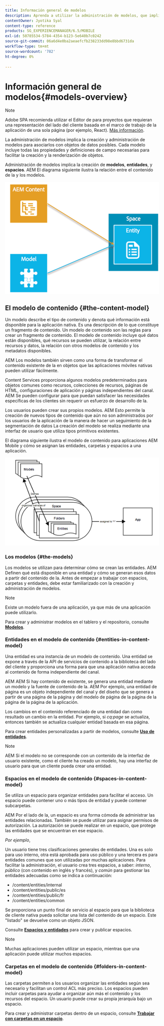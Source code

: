 ```yaml
---
title: Información general de modelos
description: Aprenda a utilizar la administración de modelos, que implica la creación y administración de modelos para asociarlos con objetos de datos posibles.
contentOwner: Jyotika Syal
content-type: reference
products: SG_EXPERIENCEMANAGER/6.5/MOBILE
exl-id: 50785534-5784-4354-b123-5e640b7c0242
source-git-commit: 06a6d4e0ba2aeaefcfb238233dd98e8bbd6731da
workflow-type: tm+mt
source-wordcount: '782'
ht-degree: 0%

---
```


# Información general de modelos{#models-overview}

>[!NOTE]
>
>Adobe SPA recomienda utilizar el Editor de para proyectos que requieran una representación del lado del cliente basada en el marco de trabajo de la aplicación de una sola página (por ejemplo, React). [Más información](/help/sites-developing/spa-overview.md).

La administración de modelos implica la creación y administración de modelos para asociarlos con objetos de datos posibles. Cada modelo incluye todas las propiedades y definiciones de campo necesarias para facilitar la creación y la renderización de objetos.

Administración de modelos implica la creación de **modelos**, **entidades**, y **espacios**. AEM El diagrama siguiente ilustra la relación entre el contenido de la y los modelos.

![chlimage_1-81](assets/chlimage_1-81.png)

## El modelo de contenido {#the-content-model}

Un modelo describe el tipo de contenido y denota qué información está disponible para la aplicación nativa. Es una descripción de lo que constituye un fragmento de contenido. Un modelo de contenido son las reglas para crear un fragmento de contenido. El modelo de contenido incluye qué datos están disponibles, qué recursos se pueden utilizar, la relación entre recursos y datos, la relación con otros modelos de contenido y los metadatos disponibles.

AEM Los modelos también sirven como una forma de transformar el contenido existente de la en objetos que las aplicaciones móviles nativas pueden utilizar fácilmente.

Content Services proporciona algunos modelos predeterminados para objetos comunes como recursos, colecciones de recursos, páginas de HTML, configuraciones de aplicación y páginas independientes del canal. AEM Se pueden configurar para que puedan satisfacer las necesidades específicas de los clientes sin requerir un esfuerzo de desarrollo de la.

Los usuarios pueden crear sus propios modelos. AEM Esto permite la creación de nuevos tipos de contenido que aún no son administrados por los usuarios de la aplicación de la manera de hacer un seguimiento de la segmentación de datos La creación del modelo se realiza mediante una interfaz de usuario que utiliza tipos primitivos existentes.

El diagrama siguiente ilustra el modelo de contenido para aplicaciones AEM Mobile y cómo se asignan las entidades, carpetas y espacios a una aplicación.

![chlimage_1-82](assets/chlimage_1-82.png)

### Los modelos {#the-models}

Los modelos se utilizan para determinar cómo se crean las entidades. AEM Definen qué está disponible en una entidad y cómo se generan esos datos a partir del contenido de la. Antes de empezar a trabajar con espacios, carpetas y entidades, debe estar familiarizado con la creación y administración de modelos.

>[!NOTE]
>
>Existe un modelo fuera de una aplicación, ya que más de una aplicación puede utilizarlo.
>

Para crear y administrar modelos en el tablero y el repositorio, consulte **[Modelos](/help/mobile/administer-mobile-apps.md)**.

### Entidades en el modelo de contenido {#entities-in-content-model}

Una entidad es una instancia de un modelo de contenido. Una entidad se expone a través de la API de servicios de contenido a la biblioteca del lado del cliente y proporciona una forma para que una aplicación nativa acceda al contenido de forma independiente del canal.

AEM AEM Si hay contenido de existente, se genera una entidad mediante un modelo y la fuente de contenido de la. AEM Por ejemplo, una entidad de página es un objeto independiente del canal y del diseño que se genera a partir de una página de la página y del modelo de página de la página de la página de la página de la aplicación.

Los cambios en el contenido referenciado de una entidad dan como resultado un cambio en la entidad. Por ejemplo, si *cq:page* se actualiza, entonces también se actualiza cualquier entidad basada en esa página.

Para crear entidades personalizadas a partir de modelos, consulte **[Uso de entidades](/help/mobile/spaces-and-entities.md)**.

>[!NOTE]
>
>AEM Si el modelo no se corresponde con un contenido de la interfaz de usuario existente, como el cliente ha creado un modelo, hay una interfaz de usuario para que un cliente pueda crear una entidad.
>

### Espacios en el modelo de contenido {#spaces-in-content-model}

Se utiliza un espacio para organizar entidades para facilitar el acceso. Un espacio puede contener uno o más tipos de entidad y puede contener subcarpetas.

AEM Por el lado de la, un espacio es una forma cómoda de administrar las entidades relacionadas. También se puede utilizar para asignar permisos de autorización. La autorización se puede realizar en un espacio, que protege las entidades que se encuentran en ese espacio.

*Por ejemplo*,

Un usuario tiene tres clasificaciones generales de entidades. Una es solo para uso interno, otra está aprobada para uso público y una tercera es para entidades comunes que son utilizadas por muchas aplicaciones. Para facilitar la administración, el usuario crea tres espacios, a saber: *interno*, *público* (con contenido en inglés y francés), y *común* para gestionar las entidades adecuadas como se indica a continuación:

* /content/entities/internal
* /content/entities/public/es
* /content/entities/public/fr
* /content/entities/common

Se proporciona un punto final de servicio al espacio para que la biblioteca de cliente nativa pueda solicitar una lista del contenido de un espacio. Este &quot;listado&quot; se devuelve como un objeto JSON.

Consulte **[Espacios y entidades](/help/mobile/spaces-and-entities.md)** para crear y publicar espacios.

>[!NOTE]
>
>Muchas aplicaciones pueden utilizar un espacio, mientras que una aplicación puede utilizar muchos espacios.

### Carpetas en el modelo de contenido {#folders-in-content-model}

Las carpetas permiten a los usuarios organizar las entidades según sea necesario y facilitan un control ACL más preciso. Los espacios pueden incluir carpetas para ayudar a organizar aún más el contenido y los recursos del espacio. Un usuario puede crear su propia jerarquía bajo un espacio.

Para crear y administrar carpetas dentro de un espacio, consulte **[Trabajar con carpetas en un espacio](/help/mobile/spaces-and-entities.md)**.
